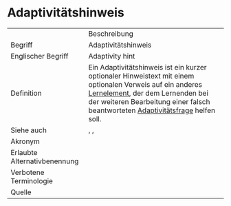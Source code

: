 # Adaptivitätshinweis

<link-summary rel="summary"/>
<card-summary rel="summary"/>
<web-summary rel="summary"/>


<table>
    <tr>
        <td></td>
        <td>Beschreibung</td>
    </tr>
    <tr>
        <td>Begriff</td>
        <td>Adaptivitätshinweis</td>
    </tr>
    <tr>
        <td>Englischer Begriff</td>
        <td>Adaptivity hint</td>
    </tr>
    <tr>
        <td>Definition</td>
        <td id="summary" >Ein Adaptivitätshinweis ist ein kurzer optionaler Hinweistext mit einem optionalen Verweis auf ein anderes <a href="Lernelement-GE.md">Lernelement</a>, der dem Lernenden bei der weiteren Bearbeitung einer falsch beantworteten <a href="Adaptivitätsfrage-GE.md">Adaptivitätsfrage</a> helfen soll.</td>
    </tr>  
    <tr>
        <td>Siehe auch</td>
        <td><a href="Adaptivitätselement-GE.md"></a>, <a href="Adaptivitätsaufgabe-GE.md"></a>, <a href="Adaptivitätsfrage-GE.md"></a></td>
    </tr>
    <tr>
        <td>Akronym</td>
        <td></td>
    </tr>
   <tr>
        <td>Erlaubte Alternativbenennung</td>
        <td></td>
    </tr>
   <tr>
        <td>Verbotene Terminologie</td>
        <td></td>
    </tr>
   <tr>
        <td>Quelle</td>
        <td></td>
    </tr>
</table>